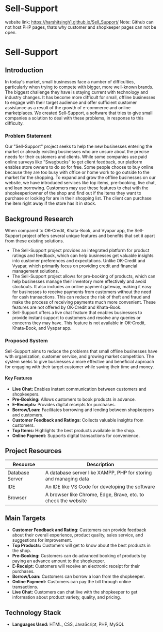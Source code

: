 # Sell-Support
website link: https://harshitsingh1.github.io/Sell_Support/
Note: Github can not host PHP pages, thats why customer and shopkeeper pages can not be open.
# Sell-Support

## Introduction
In today's market, small businesses face a number of difficulties, particularly when trying to compete with bigger, more well-known brands. The biggest challenge they have is staying current with technology and industry changes. It has become more difficult for small, offline businesses to engage with their target audience and offer sufficient customer assistance as a result of the growth of e-commerce and online marketplaces. We created Sell-Support, a software that tries to give small companies a solution to deal with these problems, in response to this difficulty.

### Problem Statement
Our "Sell-Support" project seeks to help the new businesses entering the market or already existing businesses who are unsure about the precise needs for their customers and clients. While some companies use paid online surveys like "Swagbucks" to get client feedback, our platform enables store owners to do so for free. Some people choose to buy online because they are too busy with office or home work to go outside to the market for the shopping. To expand and grow the offline businesses on our website, we have introduced services like top items, pre-booking, live chat, and loan borrowing. Customers may use these features to chat with the shopkeeper/owner of the shop and find out if the items they want to purchase or looking for are in their shopping list. The client can purchase the item right away if the store has it in stock.

## Background Research
When compared to OK-Credit, Khata-Book, and Vyapar app, the Sell-Support project offers several unique features and benefits that set it apart from these existing solutions.

- The Sell-Support project provides an integrated platform for product ratings and feedback, which can help businesses get valuable insights into customer preferences and expectations. Unlike OK-Credit and Vyapar, which primarily focus on providing credit and financial management solutions.
- The Sell-Support project allows for pre-booking of products, which can help businesses manage their inventory more effectively and avoid stockouts. It also includes an online payment gateway, making it easy for businesses to receive payments from customers without the need for cash transactions. This can reduce the risk of theft and fraud and make the process of receiving payments much more convenient. These features are not offered by OK-Credit and Khata-Book.
- Sell-Support offers a live chat feature that enables businesses to provide instant support to customers and resolve any queries or concerns they may have. This feature is not available in OK-Credit, Khata-Book, and Vyapar app.

### Proposed System
Sell-Support aims to reduce the problems that small offline businesses have with organization, customer service, and growing market competition. The system seeks to give businesses a more effective and beneficial approach for engaging with their target customer while saving their time and money.

#### Key Features
- **Live Chat:** Enables instant communication between customers and shopkeepers.
- **Pre-Booking:** Allows customers to book products in advance.
- **E-Receipts:** Provides digital receipts for purchases.
- **Borrow/Loan:** Facilitates borrowing and lending between shopkeepers and customers.
- **Customer Feedback and Ratings:** Collects valuable insights from customers.
- **Top Items:** Highlights the best products available in the shop.
- **Online Payment:** Supports digital transactions for convenience.

## Project Resources
| Resource        | Description                                                        |
|-----------------|--------------------------------------------------------------------|
| Database Server | A database server like XAMPP, PHP for storing and managing data    |
| IDE             | An IDE like VS Code for developing the software                    |
| Browser         | A browser like Chrome, Edge, Brave, etc. to check the website      |

## Main Targets
- **Customer Feedback and Rating:** Customers can provide feedback about their overall experience, product quality, sales service, and suggestions for improvement.
- **Top Products:** Customers will get to know about the best products in the shop.
- **Pre-Booking:** Customers can do advanced booking of products by paying an advance amount to the shopkeeper.
- **E-Receipt:** Customers will receive an electronic receipt for their purchases.
- **Borrow/Loan:** Customers can borrow a loan from the shopkeeper.
- **Online Payment:** Customers can pay the bill through online transactions.
- **Live Chat:** Customers can chat live with the shopkeeper to get information about product variety, quality, and pricing.

## Technology Stack
- **Languages Used:** HTML, CSS, JavaScript, PHP, MySQL
